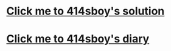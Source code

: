 # [Click me to 414sboy's solution](https://414sboy.github.io/blog/solution/)

# [Click me to 414sboy's diary](https://414sboy.github.io/blog/diary/)
